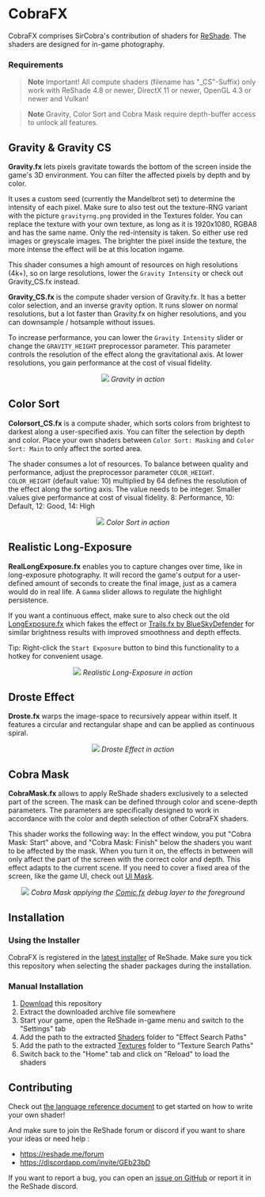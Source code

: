# CobraFX


CobraFX comprises SirCobra's contribution of shaders for [ReShade](https://github.com/crosire/reshade). The shaders are designed for in-game photography.

### Requirements

>**Note**
>Important! All compute shaders (filename has "_CS"-Suffix) only work with ReShade 4.8 or newer, DirectX 11 or newer, OpenGL 4.3 or newer and Vulkan!


>**Note**
>Gravity, Color Sort and Cobra Mask require depth-buffer access to unlock all features.

## Gravity & Gravity CS

**Gravity.fx** lets pixels gravitate towards the bottom of the screen inside the game's 3D environment. You can filter the affected pixels by depth and by color. 

It uses a custom seed (currently the Mandelbrot set) to determine the intensity of each pixel. Make sure to also test out the texture-RNG variant with the picture `gravityrng.png` provided in the Textures folder. You can replace the texture with your own texture, as long as it is 1920x1080, RGBA8 and has the same name. Only the red-intensity is taken. So either use red images or greyscale images. The brighter the pixel inside the texture, the more intense the effect will be at this location ingame.

This shader consumes a high amount of resources on high resolutions (4k+), so on large resolutions, lower the `Gravity Intensity` or check out Gravity_CS.fx instead.

**Gravity_CS.fx** is the compute shader version of Gravity.fx. It has a better color selection, and an inverse gravity option.
It runs slower on normal resolutions, but a lot faster than Gravity.fx on higher resolutions, and you can downsample / hotsample without issues.

To increase performance, you can lower the `Gravity Intensity` slider or change the `GRAVITY_HEIGHT` preprocessor parameter. This parameter controls the resolution of the effect along the gravitational axis. At lower resolutions, you gain performance at the cost of visual fidelity.

<p align="center"><img src="https://cdn.discordapp.com/attachments/995429348637167646/1169987517987164260/Mirrors_Edge_Screenshot_2023.11.03_-_14.04.41.07.png?ex=655766c9&is=6544f1c9&hm=6448f13ca90256be88af0f009616fb7904403bd617c82636b52dc55ec8d55221&">
<i>Gravity in action</i></p>

## Color Sort

**Colorsort_CS.fx** is a compute shader, which sorts colors from brightest to darkest along a user-specified axis. You can filter the selection by depth and color. Place your own shaders between `Color Sort: Masking` and `Color Sort: Main` to only affect the sorted area.

The shader consumes a lot of resources. To balance between quality and performance,
adjust the preprocessor parameter `COLOR_HEIGHT`. `COLOR_HEIGHT` (default value: 10) multiplied by 64 defines the resolution of the effect along the sorting axis. The value needs to be integer. Smaller values give performance at cost of visual fidelity. 8: Performance, 10: Default, 12: Good, 14: High
<p align="center"><img src="https://cdn.discordapp.com/attachments/549986930071175169/1168953753622294558/The_Witcher_3_Screenshot_2023.10.31_-_17.33.41.22.png?ex=6553a404&is=65412f04&hm=fafe5566b5f2a34f9d79dc65fcee61d4a06a4427d9458d283c2ff1734813f9d4&">
<i>Color Sort in action</i></p>

## Realistic Long-Exposure

**RealLongExposure.fx** enables you to capture changes over time, like in long-exposure photography. It will record the game's output for a user-defined amount of seconds to create the final image, just as a camera would do in real life. A `Gamma` slider allows to regulate the highlight persistence.

If you want a continuous effect, make sure to also check out the old [LongExposure.fx](/Shaders/outdated/LongExposure.fx) which fakes the effect or [Trails.fx by BlueSkyDefender](https://github.com/BlueSkyDefender/AstrayFX/blob/master/Shaders/Trails.fx) for similar brightness results with improved smoothness and depth effects.

Tip: Right-click the `Start Exposure` button to bind this functionality to a hotkey for convenient usage.

<p align="center"><img src="https://cdn.discordapp.com/attachments/995429348637167646/1171151680616800276/The_Witcher_3_Screenshot_2023.11.06_-_19.17.50.63.png?ex=655ba2ff&is=65492dff&hm=6891ab57df21487f5132b96f928a287fdabbe14d37d866159b76ab9abeda81c0&">
<i>Realistic Long-Exposure in action</i></p>

## Droste Effect

**Droste.fx** warps the image-space to recursively appear within itself. It features a circular and rectangular shape and can be applied as continuous spiral.

<p align="center"><img src="https://cdn.discordapp.com/attachments/995429348637167646/1169995170717122701/Mirrors_Edge_Screenshot_2023.11.03_-_14.42.37.79.png?ex=65576dea&is=6544f8ea&hm=9a681c8760111a87c96ea34aa03ee8d6a7ebd2c4c9138662119e18255b4b98db&">
<i>Droste Effect in action</i></p>

## Cobra Mask

**CobraMask.fx** allows to apply ReShade shaders exclusively to a selected part of the screen. The mask can be defined through color and scene-depth parameters. The parameters are specifically designed to work in accordance with the color and depth selection of other CobraFX shaders. 

This shader works the following way: In the effect window, you put "Cobra Mask: Start" above, and "Cobra Mask: Finish" below the shaders you want to be affected by the mask. When you turn it on, the effects in between will only affect the part of the screen with the correct color and depth. This effect adapts to the current scene. If you need to cover a fixed area of the screen, like the game UI, check out [UI Mask](https://github.com/crosire/reshade-shaders/blob/slim/Shaders/UIMask.fx).


<p align="center"><img src="https://cdn.discordapp.com/attachments/995429348637167646/1171579925749309570/MirrorsEdge_2023-11-07_23-34-53.png?ex=655d31d5&is=654abcd5&hm=3bdb05db0259f3ccc63ff1bab8a28c007d5a4d63679617b566c126091556adb2&">
<i> Cobra Mask applying the <a href="https://github.com/Daodan317081/reshade-shaders">Comic.fx</a> debug layer to the foreground</i>
</p>

## Installation

### Using the Installer

CobraFX is registered in the [latest installer](https://reshade.me/#download) of ReShade. Make sure you tick this repository when selecting the shader packages during the installation.

### Manual Installation

1. [Download](https://github.com/LordKobra/CobraFX/archive/master.zip) this repository
2. Extract the downloaded archive file somewhere
3. Start your game, open the ReShade in-game menu and switch to the "Settings" tab
4. Add the path to the extracted [Shaders](/Shaders) folder to "Effect Search Paths"
5. Add the path to the extracted [Textures](/Textures) folder to "Texture Search Paths"
6. Switch back to the "Home" tab and click on "Reload" to load the shaders

## Contributing

Check out [the language reference document](REFERENCE.md) to get started on how to write your own shader!

And make sure to join the ReShade forum or discord if you want to share your ideas or need help :
 - https://reshade.me/forum
 - https://discordapp.com/invite/GEb23bD

If you want to report a bug, you can open an [issue on GitHub](https://github.com/LordKobra/CobraFX/issues) or report it in the ReShade discord.
